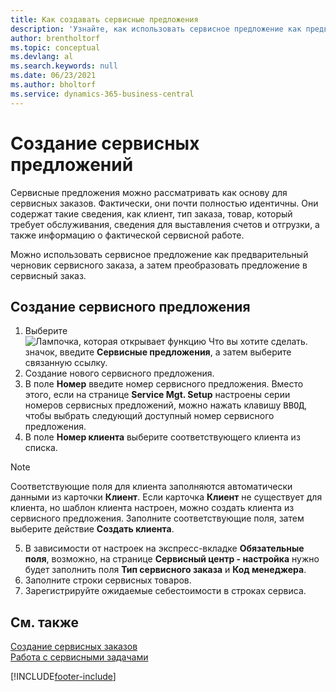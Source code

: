 ```yaml
---
title: Как создавать сервисные предложения
description: 'Узнайте, как использовать сервисное предложение как предварительный черновик сервисного заказа, а затем преобразовать предложение в сервисный заказ.'
author: brentholtorf
ms.topic: conceptual
ms.devlang: al
ms.search.keywords: null
ms.date: 06/23/2021
ms.author: bholtorf
ms.service: dynamics-365-business-central
---
```

# <a name="create-service-quotes"></a>Создание сервисных предложений
Сервисные предложения можно рассматривать как основу для сервисных заказов. Фактически, они почти полностью идентичны. Они содержат такие сведения, как клиент, тип заказа, товар, который требует обслуживания, сведения для выставления счетов и отгрузки, а также информацию о фактической сервисной работе.
 
Можно использовать сервисное предложение как предварительный черновик сервисного заказа, а затем преобразовать предложение в сервисный заказ.  
  
## <a name="to-create-a-service-quote"></a>Создание сервисного предложения
1. Выберите ![Лампочка, которая открывает функцию Что вы хотите сделать.](media/ui-search/search_small.png "Что вы хотите сделать") значок, введите **Сервисные предложения**, а затем выберите связанную ссылку.  
2. Создание нового сервисного предложения.  
3. В поле **Номер** введите номер сервисного предложения. Вместо этого, если на странице **Service Mgt. Setup** настроены серии номеров сервисных предложений, можно нажать клавишу <kbd>ВВОД</kbd>, чтобы выбрать следующий доступный номер сервисного предложения.  
4. В поле **Номер клиента**  выберите соответствующего клиента из списка.  

  > [!Note]  
  >  Соответствующие поля для клиента заполняются автоматически данными из карточки **Клиент**. Если карточка **Клиент** не существует для клиента, но шаблон клиента настроен, можно создать клиента из сервисного предложения. Заполните соответствующие поля, затем выберите действие **Создать клиента**.  
  
5. В зависимости от настроек на экспресс-вкладке **Обязательные поля**, возможно, на странице **Сервисный центр - настройка** нужно будет заполнить поля **Тип сервисного заказа** и **Код менеджера**.  
6. Заполните строки сервисных товаров.  
7. Зарегистрируйте ожидаемые себестоимости в строках сервиса.  
  
## <a name="see-also"></a>См. также
[Создание сервисных заказов](service-how-to-create-service-orders.md)  
[Работа с сервисными задачами](service-how-to-work-on-service-tasks.md)  

 

[!INCLUDE[footer-include](includes/footer-banner.md)]
